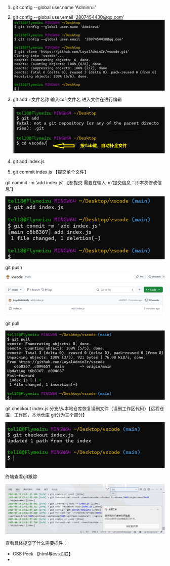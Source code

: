 1. git config --global user.name 'Adminrui'
2. git config --global user.email  '2807454430@qq.com'![1744727456190](images/Data_java/1744727456190.png)
3. git add +文件名称
   输入cd+文件名 进入文件在进行编辑

   ![1744727825203](images/Data_java/1744727825203.png)
4. git add index.js
5. git commit index.js 【提交单个文件】

git commit -m 'add index.js'   【都提交 需要在输入-m'提交信息：即本次修改信息'】

![1744728480284](images/Data_java/1744728480284.png)

git push

![1744728676323](images/Data_java/1744728676323.png)

git pull

![1744728903011](images/Data_java/1744728903011.png)

git checkout index.js  分支/从本地仓库恢复误删文件（误删工作区代码）【远程仓库，工作区，本地仓库 git分为三个部分】

![1744729165156](images/Data_java/1744729165156.png)

终端查看git跟踪

![1744730110917](images/Data_java/1744730110917.png)

查看具体提交了什么需要插件：

* CSS Peek 【html与css关联】
*
